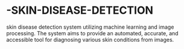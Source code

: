 # -SKIN-DISEASE-DETECTION
skin disease detection system utilizing machine learning and image processing. The system aims to provide an automated, accurate, and accessible tool for diagnosing various skin conditions from images. 
